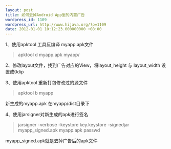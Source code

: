 ```yaml
---
layout: post
title: 如何去掉Android App里的内置广告
wordpress_id: 1109
wordpress_url: http://www.hijava.org/?p=1109
date: 2012-01-01 10:12:23.000000000 +08:00
---
```

1、使用apktool 工具反编译 myapp.apk文件
<blockquote>apktool d myapp.apk myapp/</blockquote>
2、修改layout文件，找到广告对应的View，将layout_height 与 layout_width 设置成0dip

3、使用apktool 重新打包修改过的源文件
<blockquote>apktool b myapp</blockquote>
新生成的myapp.apk 在myapp/dist目录下

4、使用jarsigner对新生成的apk进行签名
<blockquote>jarsigner -verbose -keystore key.keystore -signedjar myapp_signed.apk myapp.apk passwd</blockquote>
myapp_signed.apk就是去掉广告后的apk文件
